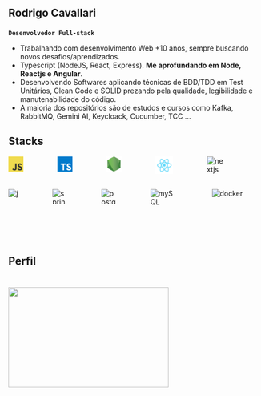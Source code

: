 ## Rodrigo Cavallari 

**`Desenvolvedor Full-stack`**

- Trabalhando com desenvolvimento Web +10 anos, sempre buscando novos desafios/aprendizados.
- Typescript (NodeJS, React, Express). **Me aprofundando em Node, Reactjs e Angular**.
- Desenvolvendo Softwares aplicando técnicas de BDD/TDD em Test Unitários, Clean Code e SOLID prezando pela qualidade, legibilidade e manutenabilidade do código.
- A maioria dos repositórios são de estudos e cursos como Kafka, RabbitMQ, Gemini AI, Keycloack, Cucumber, TCC ...

## Stacks

<div align="left" style="display: flex; flex-wrap: wrap; gap: 30px;">
    <img height="30" width="30" src="https://raw.githubusercontent.com/github/explore/80688e429a7d4ef2fca1e82350fe8e3517d3494d/topics/javascript/javascript.png" alt="javascript">&nbsp;&nbsp;
    <img height="30" width="30" src="https://raw.githubusercontent.com/github/explore/80688e429a7d4ef2fca1e82350fe8e3517d3494d/topics/typescript/typescript.png" alt="typescript">&nbsp;&nbsp;
    <img height="30" width="30" src="https://raw.githubusercontent.com/github/explore/80688e429a7d4ef2fca1e82350fe8e3517d3494d/topics/nodejs/nodejs.png" alt="nodejs">&nbsp;&nbsp;
    <img height="35" width="35" src="https://raw.githubusercontent.com/github/explore/80688e429a7d4ef2fca1e82350fe8e3517d3494d/topics/react/react.png" alt="reactjs">&nbsp;&nbsp;
    <img height="35" width="35" src="https://cdn.jsdelivr.net/gh/devicons/devicon/icons/nextjs/nextjs-original.svg" alt="nextjs">&nbsp;&nbsp;
    <img height="20" width="20" src="https://upload.wikimedia.org/wikipedia/en/3/30/Java_programming_language_logo.svg" alt="java">&nbsp;&nbsp;
    <img height="30" width="30" src="https://upload.wikimedia.org/wikipedia/commons/7/79/Spring_Boot.svg" alt="spring boot">&nbsp;&nbsp;
    <img height="30" width="30" src="https://upload.wikimedia.org/wikipedia/commons/2/29/Postgresql_elephant.svg" alt="postgresSQL">&nbsp;&nbsp;
    <img height="55" width="55" src="https://www.vectorlogo.zone/logos/mysql/mysql-official.svg" alt="mySQL">&nbsp;&nbsp;
    <img height="55" width="75" src="https://upload.wikimedia.org/wikipedia/en/f/f4/Docker_logo.svg" alt="docker">&nbsp;&nbsp;

</div>

## Perfil
<div style="display: flex; flex-direction: row; justify-content: space-between;">
    <div class="ml-1" style="margin-top: 23px; height: 155px;">
        <img align="left"
            src="https://github-readme-stats.vercel.app/api/top-langs/?username=icavallari&layout=compact&theme=dark"
            width="320px" height="200px" />
    </div>
</div>
